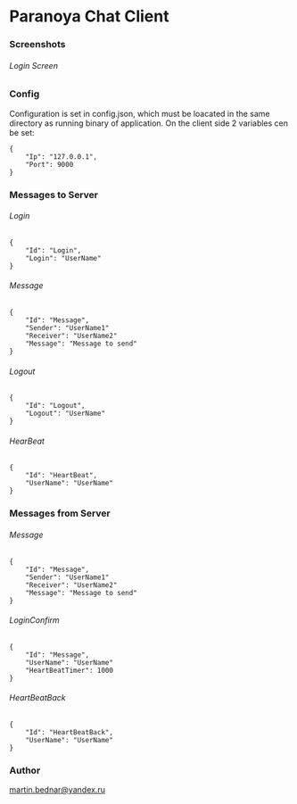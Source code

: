 # Paranoya Chat Client

### Screenshots

###### Login Screen

### Config
Configuration is set in config.json, which must be loacated in the same directory as running binary of application. On the client side 2 variables cen be set:
```
{
    "Ip": "127.0.0.1",
    "Port": 9000
}
```
### Messages to Server

###### Login

```
{
    "Id": "Login",
    "Login": "UserName"
}
```

###### Message
```
{
    "Id": "Message",
    "Sender": "UserName1"
    "Receiver": "UserName2"
    "Message": "Message to send"
}
```

###### Logout
```
{
    "Id": "Logout",
    "Logout": "UserName"
}
```

###### HearBeat
``````
{
    "Id": "HeartBeat",
    "UserName": "UserName"
}
``````

### Messages from Server

###### Message
```
{
    "Id": "Message",
    "Sender": "UserName1"
    "Receiver": "UserName2"
    "Message": "Message to send"
}
```

###### LoginConfirm
```
{
    "Id": "Message",
    "UserName": "UserName"
    "HeartBeatTimer": 1000
}
```

###### HeartBeatBack
```
{
    "Id": "HeartBeatBack",
    "UserName": "UserName"
}
```
### Author

martin.bednar@yandex.ru
